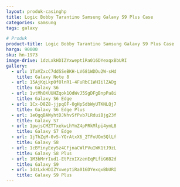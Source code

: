 ```yaml
---
layout: produk-casinghp
title: Logic Bobby Tarantino Samsung Galaxy S9 Plus Case
categories: samsung
tags: galaxy

# Produk
product-title: Logic Bobby Tarantino Samsung Galaxy S9 Plus Case
harga: 90000
sku: hn-1973
image-drive: 1dzLxkHDIZYxweptiRa016DYexqxBbURI
gallery:
  - url: 1TaVZxcC7ddSSeBKH-LV681WDDu2W-sHd
    title: Galaxy Note 8
  - url: 15AjKqLkp0fOlnR1-4FuRbC1WHIilZADg
    title: Galaxy S6
  - url: 1vtMhOXUUHZqok1OdWvJ5SgDFgBnpPa8i
    title: Galaxy S6 Edge
  - url: 1Cx-D8Z8-jjpqOF-OgHpSdbWyUTKNLQj7
    title: Galaxy S6 Edge Plus
  - url: 1eOgqBAWyhtDJNhvSfPvb7LRduiBjg23f
    title: Galaxy S7
  - url: 1pwjsCMZTTxekwLhYmZ4pPRkMlpi4ymL8
    title: Galaxy S7 Edge
  - url: 1jThZqM-0v5-YOrAtxX6_2TFoUOm5QlLf
    title: Galaxy S8
  - url: 1cBYinyEey5z4CFjnaCWlPVuIWK1tJ9zL
    title: Galaxy S8 Plus
  - url: 1M3bMrrIud1-EtPzxIXzenEqPLfiG6B2d
    title: Galaxy S9
  - url: 1dzLxkHDIZYxweptiRa016DYexqxBbURI
    title: Galaxy S9 Plus
---
```

